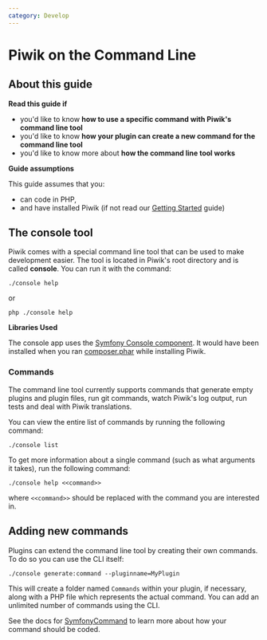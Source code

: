 ```yaml
---
category: Develop
---
```

# Piwik on the Command Line

<!-- Meta (to be deleted)
Purpose:
- describe how command line tool works,
- describe each console command,
- describe how plugin devs can create their own console commands (describe conventions)

Audience: 

Expected Result: 

Notes: 

What's missing? (stuff in my list that was not in when I wrote the 1st draft)
- TODO: can probably get rid of this guide, move the info to other guides.
-->

## About this guide

**Read this guide if**

* you'd like to know **how to use a specific command with Piwik's command line tool**
* you'd like to know **how your plugin can create a new command for the command line tool**
* you'd like to know more about **how the command line tool works**

**Guide assumptions**

This guide assumes that you:

* can code in PHP,
* and have installed Piwik (if not read our [Getting Started](/guides/getting-started-part-1) guide)

## The **console** tool

Piwik comes with a special command line tool that can be used to make development easier. The tool is located in Piwik's root directory and is called **console**. You can run it with the command:

    ./console help

or

    php ./console help

**Libraries Used**

The console app uses the [Symfony Console component](http://symfony.com/doc/current/components/console/introduction.html). It would have been installed when you ran [composer.phar](http://getcomposer.org/) while installing Piwik.

### Commands

The command line tool currently supports commands that generate empty plugins and plugin files, run git commands, watch Piwik's log output, run tests and deal with Piwik translations.

You can view the entire list of commands by running the following command:

    ./console list

To get more information about a single command (such as what arguments it takes), run the following command:

    ./console help <<command>>

where `<<command>>` should be replaced with the command you are interested in.

## Adding new commands

Plugins can extend the command line tool by creating their own commands. To do so you can use the CLI itself: 

    ./console generate:command --pluginname=MyPlugin
    
This will create a folder named `Commands` within your plugin, if necessary, along with a PHP file which represents the actual command. You can add an unlimited number of commands using the CLI.

See the docs for [SymfonyCommand](http://symfony.com/doc/current/components/console/index.html) to learn more about how your command should be coded.
